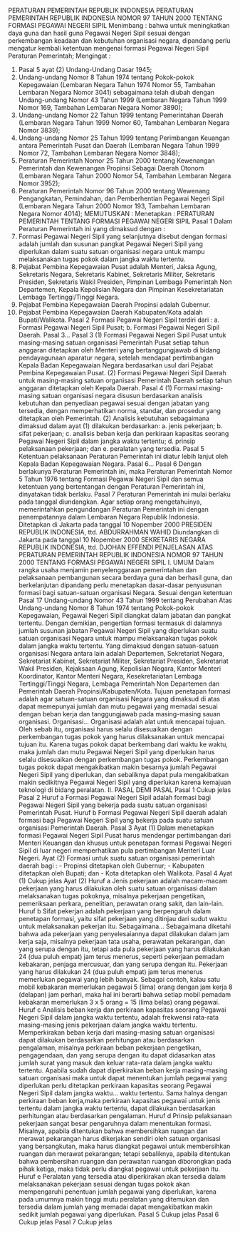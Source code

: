 PERATURAN PEMERINTAH REPUBLIK INDONESIA PERATURAN PEMERINTAH REPUBLIK INDONESIA NOMOR 97 TAHUN 2000 TENTANG FORMASI PEGAWAI NEGERI SIPIL
Menimbang :
 bahwa untuk meningkatkan daya guna dan hasil guna Pegawai Negeri Sipil sesuai dengan perkembangan keadaan dan kebutuhan organisasi negara, dipandang perlu mengatur kembali ketentuan mengenai formasi Pegawai Negeri Sipil Peraturan Pemerintah;
Mengingat :

1. Pasal 5 ayat (2) Undang-Undang Dasar 1945;
2. Undang-undang Nomor 8 Tahun 1974 tentang Pokok-pokok Kepegawaian (Lembaran Negara Tahun 1974 Nomor 55, Tambahan Lembaran Negara Nomor 3041) sebagaimana telah diubah dengan Undang-undang Nomor 43 Tahun 1999 (Lembaran Negara Tahun 1999 Nomor 169, Tambahan Lembaran Negara Nomor 3890);
3. Undang-undang Nomor 22 Tahun 1999 tentang Pemerintahan Daerah (Lembaran Negara Tahun 1999 Nomor 60, Tambahan Lembaran Negara Nomor 3839);
4. Undang-undang Nomor 25 Tahun 1999 tentang Perimbangan Keuangan antara Pemerintah Pusat dan Daerah (Lembaran Negara Tahun 1999 Nomor 72, Tambahan Lembaran Negara Nomor 3848);
5. Peraturan Pemerintah Nomor 25 Tahun 2000 tentang Kewenangan Pemerintah dan Kewenangan Propinsi Sebagai Daerah Otonom (Lembaran Negara Tahun 2000 Nomor 54, Tambahan Lembaran Negara Nomor 3952);
6. Peraturan Pemerintah Nomor 96 Tahun 2000 tentang Wewenang Pengangkatan, Pemindahan, dan Pemberhentian Pegawai Negeri Sipil (Lembaran Negara Tahun 2000 Nomor 193, Tambahan Lembaran Negara Nomor 4014);
MEMUTUSKAN :
 Menetapkan : PERATURAN PEMERINTAH TENTANG FORMASI PEGAWAI NEGERI SIPIL
Pasal 1
Dalam Peraturan Pemerintah ini yang dimaksud dengan :
1. Formasi Pegawai Negeri Sipil yang selanjutnya disebut dengan formasi adalah jumlah dan susunan pangkat Pegawai Negeri Sipil yang diperlukan dalam suatu satuan organisasi negara untuk mampu melaksanakan tugas pokok dalam jangka waktu tertentu.
2. Pejabat Pembina Kepegawaian Pusat adalah Menteri, Jaksa Agung, Sekretaris Negara, Sekretaris Kabinet, Sekretaris Militer, Sekretaris Presiden, Sekretaris Wakil Presiden, Pimpinan Lembaga Pemerintah Non Departemen, Kepala Kepolisian Negara dan Pimpinan Kesekretariatan Lembaga Tertinggi/Tinggi Negara.
3. Pejabat Pembina Kepegawaian Daerah Propinsi adalah Gubernur.
4. Pejabat Pembina Kepegawaian Daerah Kabupaten/Kota adalah Bupati/Walikota.
Pasal 2
Formasi Pegawai Negeri Sipil terdiri dari :
a. Formasi Pegawai Negeri Sipil Pusat;
b. Formasi Pegawai Negeri Sipil Daerah. Pasal 3...
Pasal 3
(1) Formasi Pegawai Negeri Sipil Pusat untuk masing-masing satuan organisasi Pemerintah Pusat setiap tahun anggaran ditetapkan oleh Menteri yang bertanggungjawab di bidang pendayagunaan aparatur negara, setelah mendapat pertimbangan Kepala Badan Kepegawaian Negara berdasarkan usul dari Pejabat Pembina Kepegawaian Pusat.
(2) Formasi Pegawai Negeri Sipil Daerah untuk masing-masing satuan organisasi Pemerintah Daerah setiap tahun anggaran ditetapkan oleh Kepala Daerah.
Pasal 4
(1) Formasi masing-masing satuan organisasi negara disusun berdasarkan analisis kebutuhan dan penyediaan pegawai sesuai dengan jabatan yang tersedia, dengan memperhatikan norma, standar, dan prosedur yang ditetapkan oleh Pemerintah.
(2) Analisis kebutuhan sebagaimana dimaksud dalam ayat (1) dilakukan berdasarkan:
a. jenis pekerjaan;
b. sifat pekerjaan;
c. analisis beban kerja dan perkiraan kapasitas seorang Pegawai Negeri Sipil dalam jangka waktu tertentu;
d. prinsip pelaksanaan pekerjaan; dan
e. peralatan yang tersedia.
Pasal 5
Ketentuan pelaksanaan Peraturan Pemerintah ini diatur lebih lanjut oleh Kepala Badan Kepegawaian Negara. Pasal 6...
Pasal 6
Dengan berlakunya Peraturan Pemerintah ini, maka Peraturan Pemerintah Nomor 5 Tahun 1976 tentang Formasi Pegawai Negeri Sipil dan semua ketentuan yang bertentangan dengan Peraturan Pemerintah ini, dinyatakan tidak berlaku.
Pasal 7
Peraturan Pemerintah ini mulai berlaku pada tanggal diundangkan.
Agar setiap orang mengetahuinya, memerintahkan pengundangan Peraturan Pemerintah ini dengan penempatannya dalam Lembaran Negara Republik Indonesia. Ditetapkan di Jakarta pada tanggal 10 Nopember 2000 PRESIDEN REPUBLIK INDONESIA, ttd. ABDURRAHMAN WAHID Diundangkan di Jakarta pada tanggal 10 Nopember 2000 SEKRETARIS NEGARA REPUBLIK INDONESIA, ttd. DJOHAN EFFENDI PENJELASAN ATAS PERATURAN PEMERINTAH REPUBLIK INDONESIA NOMOR 97 TAHUN 2000 TENTANG FORMASI PEGAWAI NEGERI SIPIL I. UMUM Dalam rangka usaha menjamin penyelenggaraan pemerintahan dan pelaksanaan pembangunan secara berdaya guna dan berhasil guna, dan berkelanjutan dipandang perlu menetapkan dasar-dasar penyusunan formasi bagi satuan-satuan organisasi Negara. Sesuai dengan ketentuan Pasal 17 Undang-undang Nomor 43 Tahun 1999 tentang Perubahan Atas Undang-undang Nomor 8 Tahun 1974 tentang Pokok-pokok Kepegawaian, Pegawai Negeri Sipil diangkat dalam jabatan dan pangkat tertentu. Dengan demikian, pengertian formasi termasuk di dalamnya jumlah susunan jabatan Pegawai Negeri Sipil yang diperlukan suatu satuan organisasi Negara untuk mampu melaksanakan tugas pokok dalam jangka waktu tertentu. Yang dimaksud dengan satuan-satuan organisasi Negara antara lain adalah Departemen, Sekretariat Negara, Sekretariat Kabinet, Sekretariat Militer, Sekretariat Presiden, Sekretariat Wakil Presiden, Kejaksaan Agung, Kepolisian Negara, Kantor Menteri Koordinator, Kantor Menteri Negara, Kesekretariatan Lembaga Tertinggi/Tinggi Negara, Lembaga Pemerintah Non Departemen dan Pemerintah Daerah Propinsi/Kabupaten/Kota. Tujuan penetapan formasi adalah agar satuan-satuan organisasi Negara yang dimaksud di atas dapat memepunyai jumlah dan mutu pegawai yang memadai sesuai dengan beban kerja dan tanggungjawab pada masing-masing sauan organisasi. Organisasi... Organisasi adalah alat untuk mencapai tujuan. Oleh sebab itu, organisasi harus selalu disesuaikan dengan perkembangan tugas pokok yang harus dilaksanakan untuk mencapai tujuan itu. Karena tugas pokok dapat berkembang dari waktu ke waktu, maka jumlah dan mutu Pegawai Negeri Sipil yang diperlukan harus selalu disesuaikan dengan perkembangan tugas pokok. Perkembangan tugas pokok dapat mengakibatkan makin besarnya jumlah Pegawai Negeri Sipil yang diperlukan, dan sebaliknya dapat pula mengakibatkan makin sedikitnya Pegawai Negeri Sipil yang diperlukan karena kemajuan teknologi di bidang peralatan. II. PASAL DEMI PASAL
Pasal 1
Cukup jelas
Pasal 2
Huruf a Formasi Pegawai Negeri Sipil adalah formasi bagi Pegawai Negeri Sipil yang bekerja pada suatu satuan organisasi Pemerintah Pusat. Huruf b Formasi Pegawai Negeri Sipil daerah adalah formasi bagi Pegawai Negeri Sipil yang bekerja pada suatu satuan organisasi Pemerintah Daerah.
Pasal 3
Ayat (1) Dalam menetapkan formasi Pegawai Negeri Sipil Pusat harus mendengar pertimbangan dari Menteri Keuangan dan khusus untuk penetapan formasi Pegawai Negeri Sipil di luar negeri memperhatikan pula pertimbangan Menteri Luar Negeri. Ayat (2) Formasi untuk suatu satuan organisasi pemerintah daerah bagi : - Propinsi ditetapkan oleh Gubernur; - Kabupaten ditetapkan oleh Bupati; dan - Kota ditetapkan oleh Walikota.
Pasal 4
Ayat (1) Cukup jelas Ayat (2) Huruf a Jenis pekerjaan adalah macam-macam pekerjaan yang harus dilakukan oleh suatu satuan organisasi dalam melaksanakan tugas pokoknya, misalnya pekerjaan pengetikan, pemeriksaan perkara, penelitian, perawatan orang sakit, dan lain-lain. Huruf b Sifat pekerjan adalah pekerjaan yang berpengaruh dalam penetapan formasi, yaitu sifat pekerjaan yang ditinjau dari sudut waktu untuk melaksanakan pekerjan itu. Sebagaimana... Sebagaimana diketahi bahwa ada pekerjaan yang penyelesaiannya dapat dilakukan dalam jam kerja saja, misalnya pekerjaan tata usaha, perawatan pekarangan, dan yang serupa dengan itu, tetapi ada pula pekerjaan yang harus dilakukan 24 (dua puluh empat) jam terus menerus, seperti pekerjaan pemadam kebakaran, penjaga mercusuar, dan yang serupa dengan itu. Pekerjaan yang harus dilakukan 24 (dua puluh empat) jam terus menerus memerlukan pegawai yang lebih banyak. Sebagai contoh, kalau satu mobil kebakaran memerlukan pegawai 5 (lima) orang dengan jam kerja 8 (delapan) jam perhari, maka hal ini berarti bahwa setiap mobil pemadam kebakaran memerlukan 3 x 5 orang = 15 (lima belas) orang pegawai. Huruf c Analisis beban kerja dan perkiraan kapasitas seorang Pegawai Negeri Sipil dalam jangka waktu tertentu, adalah frekwensi rata-rata masing-masing jenis pekerjaan dalam jangka waktu tertentu. Memperkirakan beban kerja dari masing-masing satuan organisasi dapat dilakukan berdasarkan perhitungan atau berdasarkan pengalaman, misalnya perkiraan beban pekerjaan pengetikan, pengagendaan, dan yang serupa dengan itu dapat didasarkan atas jumlah surat yang masuk dan keluar rata-rata dalam jangka waktu tertentu. Apabila sudah dapat diperkirakan beban kerja masing-masing satuan organisasi maka untuk dapat menentukan jumlah pegawai yang diperlukan perlu ditetapkan perkiraan kapasitas seorang Pegawai Negeri Sipil dalam jangka waktu... waktu tertentu. Sama halnya dengan perkiraan beban kerja,maka perkiraan kapasitas pegawai untuk jenis tertentu dalam jangka waktu tertentu, dapat dilakukan berdasarkan perhitungan atau berdasarkan pengalaman. Huruf d Prinsip pelaksanaan pekerjaan sangat besar pengaruhnya dalam menentukan formasi. Misalnya, apabila ditentukan bahwa membersihkan ruangan dan merawat pekarangan harus dikerjakan sendiri oleh satuan organisasi yang bersangkutan, maka harus diangkat pegawai untuk membersihkan ruangan dan merawat pekarangan; tetapi sebaliknya, apabila ditentukan bahwa pembersihan ruangan dan perawatan ruangan diborongkan pada pihak ketiga, maka tidak perlu diangkat pegawai untuk pekerjaan itu. Huruf e Peralatan yang tersedia atau diperkirakan akan tersedia dalam melaksanakan pekerjaan sesuai dengan tugas pokok akan mempengaruhi penentuan jumlah pegawai yang diperlukan, karena pada umumnya makin tinggi mutu peralatan yang ditemukan dan tersedia dalam jumlah yang memadai dapat mengakibatkan makin sedikit jumlah pegawai yang diperlukan.
Pasal 5
Cukup jelas
Pasal 6
Cukup jelas
Pasal 7
Cukup jelas